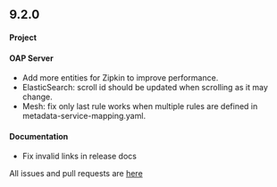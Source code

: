 ## 9.2.0

#### Project

#### OAP Server

* Add more entities for Zipkin to improve performance.
* ElasticSearch: scroll id should be updated when scrolling as it may change.
* Mesh: fix only last rule works when multiple rules are defined in metadata-service-mapping.yaml.

#### Documentation

* Fix invalid links in release docs

All issues and pull requests are [here](https://github.com/apache/skywalking/milestone/136?closed=1)

